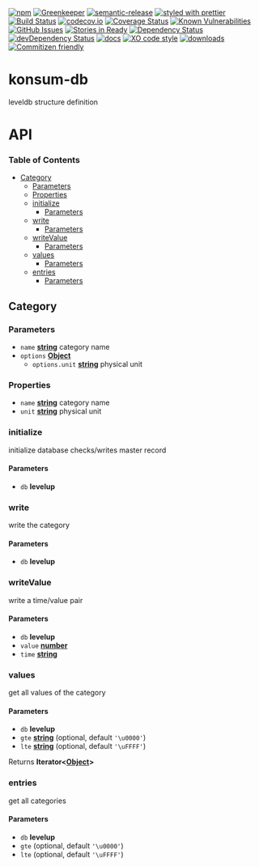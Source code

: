[![npm](https://img.shields.io/npm/v/konsum-db.svg)](https://www.npmjs.com/package/konsum-db)
[![Greenkeeper](https://badges.greenkeeper.io/k0nsti/konsum-db.svg)](https://greenkeeper.io/)
[![semantic-release](https://img.shields.io/badge/%20%20%F0%9F%93%A6%F0%9F%9A%80-semantic--release-e10079.svg)](https://github.com/k0nsti/konsum-db)
[![styled with prettier](https://img.shields.io/badge/styled_with-prettier-ff69b4.svg)](https://github.com/prettier/prettier)
[![Build Status](https://secure.travis-ci.org/k0nsti/konsum-db.png)](http://travis-ci.org/k0nsti/konsum-db)
[![codecov.io](http://codecov.io/github/k0nsti/konsum-db/coverage.svg?branch=master)](http://codecov.io/github/k0nsti/konsum-db?branch=master)
[![Coverage Status](https://coveralls.io/repos/k0nsti/konsum-db/badge.svg)](https://coveralls.io/r/k0nsti/konsum-db)
[![Known Vulnerabilities](https://snyk.io/test/github/k0nsti/konsum-db/badge.svg)](https://snyk.io/test/github/k0nsti/konsum-db)
[![GitHub Issues](https://img.shields.io/github/issues/k0nsti/konsum-db.svg?style=flat-square)](https://github.com/k0nsti/konsum-db/issues)
[![Stories in Ready](https://badge.waffle.io/k0nsti/konsum-db.svg?label=ready&title=Ready)](http://waffle.io/k0nsti/konsum-db)
[![Dependency Status](https://david-dm.org/k0nsti/konsum-db.svg)](https://david-dm.org/k0nsti/konsum-db)
[![devDependency Status](https://david-dm.org/k0nsti/konsum-db/dev-status.svg)](https://david-dm.org/k0nsti/konsum-db#info=devDependencies)
[![docs](http://inch-ci.org/github/k0nsti/konsum-db.svg?branch=master)](http://inch-ci.org/github/k0nsti/konsum-db)
[![XO code style](https://img.shields.io/badge/code_style-XO-5ed9c7.svg)](https://github.com/sindresorhus/xo)
[![downloads](http://img.shields.io/npm/dm/konsum-db.svg?style=flat-square)](https://npmjs.org/package/konsum-db)
[![Commitizen friendly](https://img.shields.io/badge/commitizen-friendly-brightgreen.svg)](http://commitizen.github.io/cz-cli/)

# konsum-db

leveldb structure definition

# API

<!-- Generated by documentation.js. Update this documentation by updating the source code. -->

### Table of Contents

-   [Category](#category)
    -   [Parameters](#parameters)
    -   [Properties](#properties)
    -   [initialize](#initialize)
        -   [Parameters](#parameters-1)
    -   [write](#write)
        -   [Parameters](#parameters-2)
    -   [writeValue](#writevalue)
        -   [Parameters](#parameters-3)
    -   [values](#values)
        -   [Parameters](#parameters-4)
    -   [entries](#entries)
        -   [Parameters](#parameters-5)

## Category

### Parameters

-   `name` **[string](https://developer.mozilla.org/docs/Web/JavaScript/Reference/Global_Objects/String)** category name
-   `options` **[Object](https://developer.mozilla.org/docs/Web/JavaScript/Reference/Global_Objects/Object)** 
    -   `options.unit` **[string](https://developer.mozilla.org/docs/Web/JavaScript/Reference/Global_Objects/String)** physical unit

### Properties

-   `name` **[string](https://developer.mozilla.org/docs/Web/JavaScript/Reference/Global_Objects/String)** category name
-   `unit` **[string](https://developer.mozilla.org/docs/Web/JavaScript/Reference/Global_Objects/String)** physical unit

### initialize

initialize database
checks/writes master record

#### Parameters

-   `db` **levelup** 

### write

write the category

#### Parameters

-   `db` **levelup** 

### writeValue

write a time/value pair

#### Parameters

-   `db` **levelup** 
-   `value` **[number](https://developer.mozilla.org/docs/Web/JavaScript/Reference/Global_Objects/Number)** 
-   `time` **[string](https://developer.mozilla.org/docs/Web/JavaScript/Reference/Global_Objects/String)** 

### values

get all values of the category

#### Parameters

-   `db` **levelup** 
-   `gte` **[string](https://developer.mozilla.org/docs/Web/JavaScript/Reference/Global_Objects/String)**  (optional, default `'\u0000'`)
-   `lte` **[string](https://developer.mozilla.org/docs/Web/JavaScript/Reference/Global_Objects/String)**  (optional, default `'\uFFFF'`)

Returns **Iterator&lt;[Object](https://developer.mozilla.org/docs/Web/JavaScript/Reference/Global_Objects/Object)>** 

### entries

get all categories

#### Parameters

-   `db` **levelup** 
-   `gte`   (optional, default `'\u0000'`)
-   `lte`   (optional, default `'\uFFFF'`)
